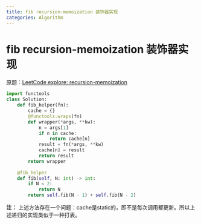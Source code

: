 ```yaml
---
title: fib recursion-memoization 装饰器实现
categories: Algorithm
---
```


# fib recursion-memoization 装饰器实现

原题：[LeetCode explore: recursion-memoization](https://leetcode.com/explore/learn/card/recursion-i/255/recursion-memoization/1661/)

<!-- more -->

```python
import functools
class Solution:
    def fib_helper(fn):
        cache = {}
        @functools.wraps(fn)
        def wrapper(*args, **kw):
            n = args[1]
            if n in cache:
                return cache[n]
            result = fn(*args, **kw)
            cache[n] = result
            return result
        return wrapper
    
    @fib_helper
    def fib(self, N: int) -> int:
        if N < 2:
            return N
        return self.fib(N - 1) + self.fib(N - 2)
```

**注：** 上述方法存在一个问题：cache是static的，即不是每次调用都更新。所以上述递归的实现类似于一种打表。
